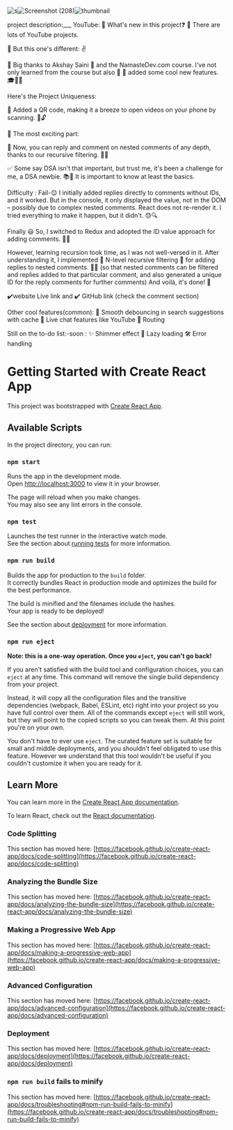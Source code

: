 ![s](https://github.com/weberankit/YTReact/assets/94105514/8e9d9cba-a697-4c8e-98ce-4d1817010236)![Screenshot (208)](https://github.com/weberankit/YTReact/assets/94105514/b52d9e0c-fcf6-4a0e-8464-9ad3ae738d4c)![thumbnail](https://github.com/weberankit/YTReact/assets/94105514/98e7a67b-2bfb-42fc-b1d0-8f5bcd39b99a)

project description:___
YouTube: 🎇 What's new in this project❓ 🗼 There are lots of YouTube projects.

🎯 But this one's different: ✌️

🚀 Big thanks to Akshay Saini 🚀 and the NamasteDev.com course. I've not only learned from the course but also 📢 🚀 added some cool new features. 🎓🙌🚀

Here's the Project Uniqueness:

🔵 Added a QR code, making it a breeze to open videos on your phone by scanning. 📱🔓

🔵 The most exciting part:

📣 Now, you can reply and comment on nested comments of any depth, thanks to our recursive filtering. 🧩🔁

✅ Some say DSA isn't that important, but trust me, it's been a challenge for me, a DSA newbie. 📚💪 It is important to know at least the basics.

Difficulty :
Fail-😌
I initially added replies directly to comments without IDs, and it worked. But in the console, it only displayed the value, not in the DOM – possibly due to complex nested comments. React does not re-render it. I tried everything to make it happen, but it didn't. 😓🔍

Finally 😃
So, I switched to Redux and adopted the ID value approach for adding comments. 🔄💬

However, learning recursion took time, as I was not well-versed in it. After understanding it, I implemented 🚨 N-level recursive filtering 🚨 for adding replies to nested comments. 🧠🔄 (so that nested comments can be filtered and replies added to that particular comment, and also generated a unique ID for the reply comments for further comments)
And voilà, it's done! 🎉

✔️website Live link and ✔️ GitHub link (check the comment section)

Other cool features(common):
🔵 Smooth debouncing in search suggestions with cache
🔵 Live chat features like YouTube
🔵 Routing

Still on the to-do list:-soon :
✨ Shimmer effect
📁 Lazy loading
🛠️ Error handling







# Getting Started with Create React App

This project was bootstrapped with [Create React App](https://github.com/facebook/create-react-app).

## Available Scripts

In the project directory, you can run:

### `npm start`

Runs the app in the development mode.\
Open [http://localhost:3000](http://localhost:3000) to view it in your browser.

The page will reload when you make changes.\
You may also see any lint errors in the console.

### `npm test`

Launches the test runner in the interactive watch mode.\
See the section about [running tests](https://facebook.github.io/create-react-app/docs/running-tests) for more information.

### `npm run build`

Builds the app for production to the `build` folder.\
It correctly bundles React in production mode and optimizes the build for the best performance.

The build is minified and the filenames include the hashes.\
Your app is ready to be deployed!

See the section about [deployment](https://facebook.github.io/create-react-app/docs/deployment) for more information.

### `npm run eject`

**Note: this is a one-way operation. Once you `eject`, you can't go back!**

If you aren't satisfied with the build tool and configuration choices, you can `eject` at any time. This command will remove the single build dependency from your project.

Instead, it will copy all the configuration files and the transitive dependencies (webpack, Babel, ESLint, etc) right into your project so you have full control over them. All of the commands except `eject` will still work, but they will point to the copied scripts so you can tweak them. At this point you're on your own.

You don't have to ever use `eject`. The curated feature set is suitable for small and middle deployments, and you shouldn't feel obligated to use this feature. However we understand that this tool wouldn't be useful if you couldn't customize it when you are ready for it.

## Learn More

You can learn more in the [Create React App documentation](https://facebook.github.io/create-react-app/docs/getting-started).

To learn React, check out the [React documentation](https://reactjs.org/).

### Code Splitting

This section has moved here: [https://facebook.github.io/create-react-app/docs/code-splitting](https://facebook.github.io/create-react-app/docs/code-splitting)

### Analyzing the Bundle Size

This section has moved here: [https://facebook.github.io/create-react-app/docs/analyzing-the-bundle-size](https://facebook.github.io/create-react-app/docs/analyzing-the-bundle-size)

### Making a Progressive Web App

This section has moved here: [https://facebook.github.io/create-react-app/docs/making-a-progressive-web-app](https://facebook.github.io/create-react-app/docs/making-a-progressive-web-app)

### Advanced Configuration

This section has moved here: [https://facebook.github.io/create-react-app/docs/advanced-configuration](https://facebook.github.io/create-react-app/docs/advanced-configuration)

### Deployment

This section has moved here: [https://facebook.github.io/create-react-app/docs/deployment](https://facebook.github.io/create-react-app/docs/deployment)

### `npm run build` fails to minify

This section has moved here: [https://facebook.github.io/create-react-app/docs/troubleshooting#npm-run-build-fails-to-minify](https://facebook.github.io/create-react-app/docs/troubleshooting#npm-run-build-fails-to-minify)
